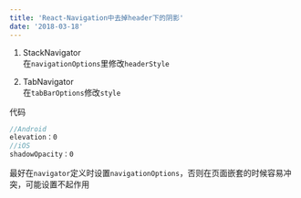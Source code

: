 ```yaml
---
title: 'React-Navigation中去掉header下的阴影'
date: '2018-03-18'
---
```


1. StackNavigator  
   在`navigationOptions`里修改`headerStyle`

2. TabNavigator  
   在`tabBarOptions`修改`style`

代码

```jsx
//Android
elevation：0
//iOS
shadowOpacity：0
```

最好在`navigator`定义时设置`navigationOptions`，否则在页面嵌套的时候容易冲突，可能设置不起作用
